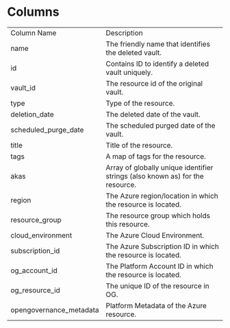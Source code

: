 # Columns  

<table>
	<tr><td>Column Name</td><td>Description</td></tr>
	<tr><td>name</td><td>The friendly name that identifies the deleted vault.</td></tr>
	<tr><td>id</td><td>Contains ID to identify a deleted vault uniquely.</td></tr>
	<tr><td>vault_id</td><td>The resource id of the original vault.</td></tr>
	<tr><td>type</td><td>Type of the resource.</td></tr>
	<tr><td>deletion_date</td><td>The deleted date of the vault.</td></tr>
	<tr><td>scheduled_purge_date</td><td>The scheduled purged date of the vault.</td></tr>
	<tr><td>title</td><td>Title of the resource.</td></tr>
	<tr><td>tags</td><td>A map of tags for the resource.</td></tr>
	<tr><td>akas</td><td>Array of globally unique identifier strings (also known as) for the resource.</td></tr>
	<tr><td>region</td><td>The Azure region/location in which the resource is located.</td></tr>
	<tr><td>resource_group</td><td>The resource group which holds this resource.</td></tr>
	<tr><td>cloud_environment</td><td>The Azure Cloud Environment.</td></tr>
	<tr><td>subscription_id</td><td>The Azure Subscription ID in which the resource is located.</td></tr>
	<tr><td>og_account_id</td><td>The Platform Account ID in which the resource is located.</td></tr>
	<tr><td>og_resource_id</td><td>The unique ID of the resource in OG.</td></tr>
	<tr><td>opengovernance_metadata</td><td>Platform Metadata of the Azure resource.</td></tr>
</table>